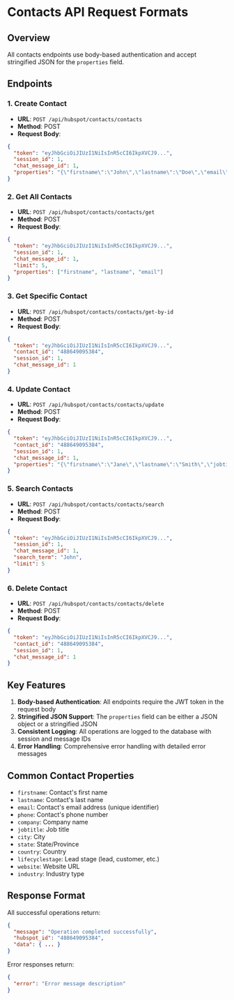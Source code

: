 # Contacts API Request Formats

## Overview
All contacts endpoints use body-based authentication and accept stringified JSON for the `properties` field.

## Endpoints

### 1. Create Contact
- **URL**: `POST /api/hubspot/contacts/contacts`
- **Method**: POST
- **Request Body**:
```json
{
  "token": "eyJhbGciOiJIUzI1NiIsInR5cCI6IkpXVCJ9...",
  "session_id": 1,
  "chat_message_id": 1,
  "properties": "{\"firstname\":\"John\",\"lastname\":\"Doe\",\"email\":\"john.doe@example.com\",\"phone\":\"+1234567890\",\"company\":\"Test Company\",\"jobtitle\":\"Software Engineer\",\"city\":\"New York\",\"state\":\"NY\",\"country\":\"USA\",\"lifecyclestage\":\"lead\"}"
}
```

### 2. Get All Contacts
- **URL**: `POST /api/hubspot/contacts/contacts/get`
- **Method**: POST
- **Request Body**:
```json
{
  "token": "eyJhbGciOiJIUzI1NiIsInR5cCI6IkpXVCJ9...",
  "session_id": 1,
  "chat_message_id": 1,
  "limit": 5,
  "properties": ["firstname", "lastname", "email"]
}
```

### 3. Get Specific Contact
- **URL**: `POST /api/hubspot/contacts/contacts/get-by-id`
- **Method**: POST
- **Request Body**:
```json
{
  "token": "eyJhbGciOiJIUzI1NiIsInR5cCI6IkpXVCJ9...",
  "contact_id": "488649095384",
  "session_id": 1,
  "chat_message_id": 1
}
```

### 4. Update Contact
- **URL**: `POST /api/hubspot/contacts/contacts/update`
- **Method**: POST
- **Request Body**:
```json
{
  "token": "eyJhbGciOiJIUzI1NiIsInR5cCI6IkpXVCJ9...",
  "contact_id": "488649095384",
  "session_id": 1,
  "chat_message_id": 1,
  "properties": "{\"firstname\":\"Jane\",\"lastname\":\"Smith\",\"jobtitle\":\"Senior Software Engineer\",\"city\":\"San Francisco\",\"state\":\"CA\"}"
}
```

### 5. Search Contacts
- **URL**: `POST /api/hubspot/contacts/contacts/search`
- **Method**: POST
- **Request Body**:
```json
{
  "token": "eyJhbGciOiJIUzI1NiIsInR5cCI6IkpXVCJ9...",
  "session_id": 1,
  "chat_message_id": 1,
  "search_term": "John",
  "limit": 5
}
```

### 6. Delete Contact
- **URL**: `POST /api/hubspot/contacts/contacts/delete`
- **Method**: POST
- **Request Body**:
```json
{
  "token": "eyJhbGciOiJIUzI1NiIsInR5cCI6IkpXVCJ9...",
  "contact_id": "488649095384",
  "session_id": 1,
  "chat_message_id": 1
}
```

## Key Features

1. **Body-based Authentication**: All endpoints require the JWT token in the request body
2. **Stringified JSON Support**: The `properties` field can be either a JSON object or a stringified JSON
3. **Consistent Logging**: All operations are logged to the database with session and message IDs
4. **Error Handling**: Comprehensive error handling with detailed error messages

## Common Contact Properties

- `firstname`: Contact's first name
- `lastname`: Contact's last name
- `email`: Contact's email address (unique identifier)
- `phone`: Contact's phone number
- `company`: Company name
- `jobtitle`: Job title
- `city`: City
- `state`: State/Province
- `country`: Country
- `lifecyclestage`: Lead stage (lead, customer, etc.)
- `website`: Website URL
- `industry`: Industry type

## Response Format

All successful operations return:
```json
{
  "message": "Operation completed successfully",
  "hubspot_id": "488649095384",
  "data": { ... }
}
```

Error responses return:
```json
{
  "error": "Error message description"
}
```
